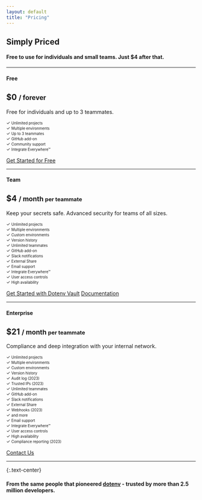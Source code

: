 ```yaml
---
layout: default
title: "Pricing"
---
```


<article markdown="1">

# Simply Priced

#### Free to use for individuals and small teams. Just $4 after that.

---

<h4 class="mb-03 pb-0">Free</h4>
<h1 class="mb-0 pb-0 mt-0">$0 <small>/ forever</small></h1>
<p>Free for individuals and up to 3 teammates.</p>

<div class="flex">
  <div class="flex-1">
    <small><span class="text-green">✓</span> <small>Unlimited projects</small></small>
    <br/>
    <small><span class="text-green">✓</span> <small>Multiple environments</small></small>
  </div>
  <div class="flex-1">
    <small><span class="text-green">✓</span> <small>Up to 3 teammates</small></small>
    <br/>
    <small><span class="text-green">✓</span> <small>GitHub add-on</small></small>
  </div>
  <div class="flex-1">
    <small><span class="text-green">✓</span> <small>Community support</small></small>
    <br/>
    <small><span class="text-green">✓</span> <small>Integrate Everywhere™</small></small>
  </div>
</div>

[Get Started for Free](/signup)

---

<h4 class="mb-03 pb-0">Team</h4>
<h1 class="mb-0 pb-0 mt-0">$4 <small>/ month <small class="font-weight-normal">per teammate</small></small></h1>
<p>Keep your secrets safe. Advanced security for teams of all sizes.</p>

<div class="flex">
  <div class="flex-1">
    <small><span class="text-green">✓</span> <small>Unlimited projects</small></small>
    <br/>
    <small><span class="text-green">✓</span> <small>Multiple environments</small></small>
    <br/>
    <small><span class="text-green">✓</span> <small>Custom environments</small></small>
    <br/>
    <small><span class="text-green">✓</span> <small>Version history</small></small>
  </div>
  <div class="flex-1">
    <small><span class="text-green">✓</span> <small>Unlimited teammates</small></small>
    <br/>
    <small><span class="text-green">✓</span> <small>GitHub add-on</small></small>
    <br/>
    <small><span class="text-green">✓</span> <small>Slack notifications</small></small>
    <br/>
    <small><span class="text-green">✓</span> <small>External Share</small></small>
    <!--<small><span class="text-light">✓</span> <small>Audit log (2023)</small></small>-->
  </div>
  <div class="flex-1">
    <small><span class="text-green">✓</span> <small>Email support</small></small>
    <br/>
    <small><span class="text-green">✓</span> <small>Integrate Everywhere™</small></small>
    <br/>
    <small><span class="text-green">✓</span> <small>User access controls</small></small>
    <br/>
    <small><span class="text-green">✓</span> <small>High availability</small></small>
    <!--<br/>
    <small><span class="text-light">✓</span> <small>Trusted IPs (2023)</small></small>-->
  </div>
</div>

<p><a href="/signup" class="btn mr-05">Get Started with Dotenv Vault</a> <a href="/docs">Documentation</a></p>

---

<h4 class="mb-03 pb-0">Enterprise</h4>
<h1 class="mb-0 pb-0 mt-0">$21 <small>/ month <small class="font-weight-normal">per teammate</small></small></h1>
<p>Compliance and deep integration with your internal network.</p>

<div class="flex">
  <div class="flex-1">
    <small><span class="text-green">✓</span> <small>Unlimited projects</small></small>
    <br/>
    <small><span class="text-green">✓</span> <small>Multiple environments</small></small>
    <br/>
    <small><span class="text-green">✓</span> <small>Custom environments</small></small>
    <br/>
    <small><span class="text-green">✓</span> <small>Version history</small></small>
    <br/>
    <small><span class="text-green">✓</span> <small>Audit log (2023)</small></small>
    <br/>
    <small><span class="text-green">✓</span> <small>Trusted IPs (2023)</small></small>
  </div>
  <div class="flex-1">
    <small><span class="text-green">✓</span> <small>Unlimited teammates</small></small>
    <br/>
    <small><span class="text-green">✓</span> <small>GitHub add-on</small></small>
    <br/>
    <small><span class="text-green">✓</span> <small>Slack notifications</small></small>
    <br/>
    <small><span class="text-green">✓</span> <small>External Share</small></small>
    <br/>
    <small><span class="text-green">✓</span> <small>Webhooks (2023)</small></small>
    <br/>
    <small><span class="text-green">✓</span> <small>and more</small></small>
  </div>
  <div class="flex-1">
    <small><span class="text-green">✓</span> <small>Email support</small></small>
    <br/>
    <small><span class="text-green">✓</span> <small>Integrate Everywhere™</small></small>
    <br/>
    <small><span class="text-green">✓</span> <small>User access controls</small></small>
    <br/>
    <small><span class="text-green">✓</span> <small>High availability</small></small>
    <br/>
    <small><span class="text-green">✓</span> <small>Compliance reporting (2023)</small></small>
    <!--<br/>
    <small><span class="text-light">✓</span> <small>Trusted IPs (2023)</small></small>-->
  </div>
</div>

<p><a href="mailto:support@dotenv.org" class="btn mr-05">Contact Us</a></p>


---

{:.text-center}
#### From the same people that pioneered [dotenv](https://github.com/motdotla/dotenv) - trusted by more than 2.5 million developers.

</article>
